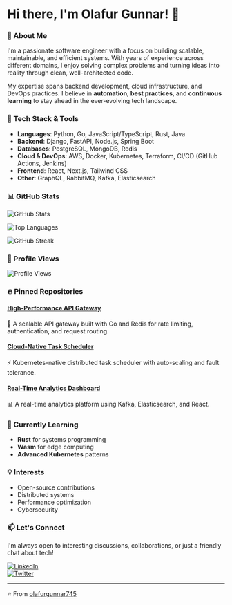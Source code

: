 # Hi there, I'm Olafur Gunnar! 👋  

### 🚀 About Me  
I'm a passionate software engineer with a focus on building scalable, maintainable, and efficient systems. With years of experience across different domains, I enjoy solving complex problems and turning ideas into reality through clean, well-architected code.  

My expertise spans backend development, cloud infrastructure, and DevOps practices. I believe in **automation**, **best practices**, and **continuous learning** to stay ahead in the ever-evolving tech landscape.  

### 🔧 Tech Stack & Tools  
- **Languages**: Python, Go, JavaScript/TypeScript, Rust, Java  
- **Backend**: Django, FastAPI, Node.js, Spring Boot  
- **Databases**: PostgreSQL, MongoDB, Redis  
- **Cloud & DevOps**: AWS, Docker, Kubernetes, Terraform, CI/CD (GitHub Actions, Jenkins)  
- **Frontend**: React, Next.js, Tailwind CSS  
- **Other**: GraphQL, RabbitMQ, Kafka, Elasticsearch  

### 📊 GitHub Stats  

![GitHub Stats](https://github-readme-stats.vercel.app/api?username=olafurgunnar745&show_icons=true&theme=radical&hide_border=true)  

![Top Languages](https://github-readme-stats.vercel.app/api/top-langs/?username=olafurgunnar745&layout=compact&theme=radical&hide_border=true)  

![GitHub Streak](https://streak-stats.demolab.com/?user=olafurgunnar745&theme=radical&hide_border=true)  

### 👀 Profile Views  
![Profile Views](https://komarev.com/ghpvc/?username=olafurgunnar745&color=blueviolet)  

### 🔥 Pinned Repositories  

#### [High-Performance API Gateway](https://github.com/olafurgunnar745/api-gateway)  
🚀 A scalable API gateway built with Go and Redis for rate limiting, authentication, and request routing.  

#### [Cloud-Native Task Scheduler](https://github.com/olafurgunnar745/task-scheduler)  
⚡ Kubernetes-native distributed task scheduler with auto-scaling and fault tolerance.  

#### [Real-Time Analytics Dashboard](https://github.com/olafurgunnar745/analytics-dashboard)  
📊 A real-time analytics platform using Kafka, Elasticsearch, and React.  

### 🌱 Currently Learning  
- **Rust** for systems programming  
- **Wasm** for edge computing  
- **Advanced Kubernetes** patterns  

### 💡 Interests  
- Open-source contributions  
- Distributed systems  
- Performance optimization  
- Cybersecurity  

### 📫 Let's Connect  
I'm always open to interesting discussions, collaborations, or just a friendly chat about tech!  

[![LinkedIn](https://img.shields.io/badge/LinkedIn-0077B5?style=for-the-badge&logo=linkedin&logoColor=white)](https://www.linkedin.com/in/olafurgunnar745/)  
[![Twitter](https://img.shields.io/badge/Twitter-1DA1F2?style=for-the-badge&logo=twitter&logoColor=white)](https://twitter.com/olafurgunnar745)  

---

⭐️ From [olafurgunnar745](https://github.com/olafurgunnar745)
